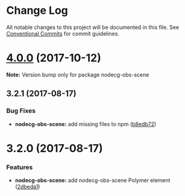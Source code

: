 # Change Log

All notable changes to this project will be documented in this file.
See [Conventional Commits](https://conventionalcommits.org) for commit guidelines.

<a name="4.0.0"></a>
# [4.0.0](https://github.com/nodecg/nodecg-obs/compare/v3.2.2...v4.0.0) (2017-10-12)




**Note:** Version bump only for package nodecg-obs-scene

<a name="3.2.1"></a>
## 3.2.1 (2017-08-17)


### Bug Fixes

* **nodecg-obs-scene:** add missing files to npm ([b8edb72](https://github.com/nodecg/nodecg-obs/commit/b8edb72))



<a name="3.2.0"></a>
# 3.2.0 (2017-08-17)


### Features

* **nodecg-obs-scene:** add nodecg-obs-scene Polymer element ([2dbeda1](https://github.com/nodecg/nodecg-obs/commit/2dbeda1))
